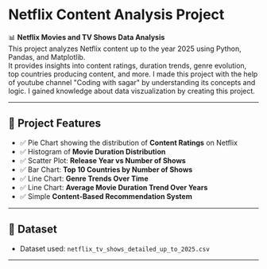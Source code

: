 # Netflix Content Analysis Project

📊 **Netflix Movies and TV Shows Data Analysis**  
This project analyzes Netflix content up to the year 2025 using Python, Pandas, and Matplotlib.  
It provides insights into content ratings, duration trends, genre evolution, top countries producing content, and more.
I made this project with the help of youtube channel "Coding with sagar" by understanding its concepts and logic. 
I gained knowledge about data viszualization by creating this project.

---

## 🚀 Project Features

- ✅ Pie Chart showing the distribution of **Content Ratings** on Netflix  
- ✅ Histogram of **Movie Duration Distribution**  
- ✅ Scatter Plot: **Release Year vs Number of Shows**  
- ✅ Bar Chart: **Top 10 Countries by Number of Shows**  
- ✅ Line Chart: **Genre Trends Over Time**  
- ✅ Line Chart: **Average Movie Duration Trend Over Years**  
- ✅ Simple **Content-Based Recommendation System**

---

## 🎯 Dataset
- Dataset used: `netflix_tv_shows_detailed_up_to_2025.csv`

---
